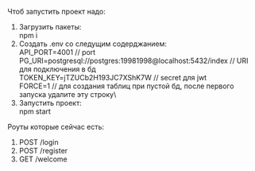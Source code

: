 Чтоб запустить проект надо:
1) Загрузить пакеты:\
npm i
2) Создать .env со следущим содерджанием:\
API_PORT=4001 // port\
PG_URI=postgresql://postgres:19981998@localhost:5432/index  // URI для подключения в бд\
TOKEN_KEY=jTZUCb2H193JC7XShK7W // secret для jwt\
FORCE=1 // для создания таблиц при пустой бд, после первого запуска удалите эту строку\
3) Запустить проект:\
npm start

Роуты которые сейчас есть:
1) POST /login
2) POST /register
3) GET /welcome